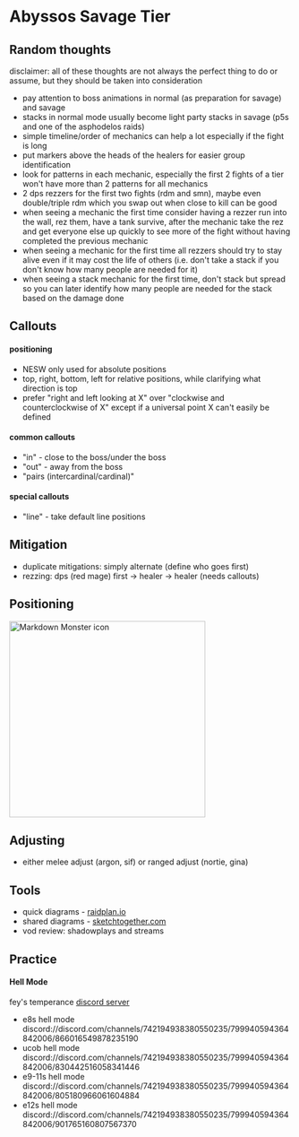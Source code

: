 # Abyssos Savage Tier

## Random thoughts
disclaimer: all of these thoughts are not always the perfect thing to do or assume, but they should be taken into consideration
- pay attention to boss animations in normal (as preparation for savage) and savage
- stacks in normal mode usually become light party stacks in savage (p5s and one of the asphodelos raids)
- simple timeline/order of mechanics can help a lot especially if the fight is long
- put markers above the heads of the healers for easier group identification
- look for patterns in each mechanic, especially the first 2 fights of a tier won't have more than 2 patterns for all mechanics
- 2 dps rezzers for the first two fights (rdm and smn), maybe even double/triple rdm which you swap out when close to kill can be good
- when seeing a mechanic the first time consider having a rezzer run into the wall, rez them, have a tank survive, after the mechanic take the rez and get everyone else up quickly to see more of the fight without having completed the previous mechanic
- when seeing a mechanic for the first time all rezzers should try to stay alive even if it may cost the life of others (i.e. don't take a stack if you don't know how many people are needed for it)
- when seeing a stack mechanic for the first time, don't stack but spread so you can later identify how many people are needed for the stack based on the damage done

## Callouts

#### positioning

- NESW only used for absolute positions
- top, right, bottom, left for relative positions, while clarifying what direction is top
- prefer "right and left looking at X" over "clockwise and counterclockwise of X" except if a universal point X can't easily be defined

#### common callouts

- "in" - close to the boss/under the boss
- "out" - away from the boss
- "pairs (intercardinal/cardinal)"

#### special callouts

- "line" - take default line positions

## Mitigation

- duplicate mitigations: simply alternate (define who goes first)
- rezzing: dps (red mage) first -> healer -> healer (needs callouts)

## Positioning

<img src="https://cdn.discordapp.com/attachments/808054490384826385/1013893421376737411/Sketch3.png"
     alt="Markdown Monster icon"
     style="width: 350px;" />

## Adjusting

- either melee adjust (argon, sif) or ranged adjust (nortie, gina)

## Tools

- quick diagrams - [raidplan.io](https://raidplan.io/plan/create?raid=ff.arena)
- shared diagrams - [sketchtogether.com](https://sketchtogether.com/)
- vod review: shadowplays and streams

## Practice

#### Hell Mode

fey's temperance [discord server](https://discord.gg/feys-temperance)

- e8s hell mode  
  discord://discord.com/channels/742194938380550235/799940594364842006/866016549878235190
- ucob hell mode  
  discord://discord.com/channels/742194938380550235/799940594364842006/830442516058341446
- e9-11s hell mode  
  discord://discord.com/channels/742194938380550235/799940594364842006/805180966061604884
- e12s hell mode  
  discord://discord.com/channels/742194938380550235/799940594364842006/901765160807567370

